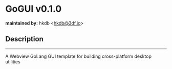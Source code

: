 # GoGUI v0.1.0
**maintained by:** hkdb \<<hkdb@3df.io>\><br />

## Description
---
A Webview GoLang GUI template for building cross-platform desktop utilities